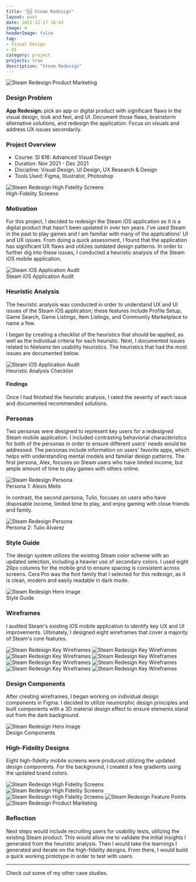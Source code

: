 ```yaml
---
title: "🆕 Steam Redesign"
layout: post
date: 2021-12-17 16:43
image: #
headerImage: false
tag:
- Visual Design
- UI
category: project
projects: true
description: "Steam Redesign"
---
```


<img src="http://nicholasgiles.com/assets/images/steam_redesign/product_hero.jpg" class="bigger-image" alt="Steam Redesign Product Marketing" />

### Design Problem

**App Redesign:** pick an app or digital product with significant flaws in the visual design, look and feel, and UI. Document those flaws, brainstorm alternative solutions, and redesign the application. Focus on visuals and address UX issues secondarily.

### Project Overview
* Course: SI 616: Advanced Visual Design
* Duration: Nov 2021 - Dec 2021
* Discipline: Visual Design, UI Design, UX Research & Design
* Tools Used: Figma, Illustrator, Photoshop

<img src="http://nicholasgiles.com/assets/images/steam_redesign/marketing2.jpg" class="bigger-image" alt="Steam Redesign High Fidelity Screens" />
<figcaption class="caption">High-Fidelity Screens</figcaption>

### Motivation
For this project, I decided to redesign the Steam iOS application as it is a digital product that hasn't been updated in over ten years. I've used Steam in the past to play games and I am familiar with many of the applications' UI and UX issues. From doing a quick assessment, I found that the application has significant UX flaws and utilizes outdated design patterns. In order to further dig into these issues, I conducted a heuristic analysis of the Steam iOS mobile application.

<img src="http://nicholasgiles.com/assets/images/steam_redesign/steam_audit.png" alt="Steam iOS Application Audit" class="bigger-image"/>
<figcaption class="caption">Steam iOS Application Audit</figcaption>

### Heuristic Analysis
The heuristic analysis was conducted in order to understand UX and UI issues of the Steam iOS application; these features include Profile Setup, Game Search, Game Listings, Item Listings, and Community Marketplace to name a few.

I began by creating a checklist of the heuristics that should be applied, as well as the individual criteria for each heuristic. Next, I documented issues related to Nielsens ten usability heuristics. The heuristics that had the most issues are documented below.

<img src="http://nicholasgiles.com/assets/images/steam_redesign/heuristic_analysis.png" alt="Steam iOS Application Audit" class="bigger-image"/>
<figcaption class="caption">Heuristic Analysis Checklist</figcaption>

#### Findings
Once I had finished the heuristic analysis, I rated the severity of each issue and documented recommended solutions.

### Personas
Two personas were designed to represent key users for a redesigned Steam mobile application. I included contrasting behaviorial characteristics for both of the personas in order to ensure different users' needs would be addressed. The personas include information on users' favorite apps, which helps with understanding mental models and familiar design patterns. The first persona, Alex, focuses on Steam users who have limited income, but ample amount of time to play games with others online.

<img src="http://nicholasgiles.com/assets/images/steam_redesign/persona1.jpg" class="bigger-image" alt="Steam Redesign Persona" />
<figcaption class="caption">Persona 1: Alexis Melis</figcaption>

In contrast, the second persona, Tulio, focuses on users who have disposable income, limited time to play, and enjoy gaming with close friends and family.

<img src="http://nicholasgiles.com/assets/images/steam_redesign/persona2.jpg" class="bigger-image" alt="Steam Redesign Persona" />
<figcaption class="caption">Persona 2: Tulio Alvarez</figcaption>

### Style Guide
The design system utilizes the existing Steam color scheme with an updated selection, including a heavier use of secondary colors. I used eight 20px columns for the mobile grid to ensure spacing is consistent across screens. Cera Pro was the font family that I selected for this redesign, as it is clean, modern and easily readable in dark mode.

<img src="http://nicholasgiles.com/assets/images/steam_redesign/styleguide.jpg" alt="Steam Redesign Hero Image" />
<figcaption class="caption">Style Guide</figcaption>

### Wireframes
I audited Steam's existing iOS mobile application to identify key UX and UI improvements. Ultimately, I designed eight wireframes that cover a majority of Steam's core features.

<img src="http://nicholasgiles.com/assets/images/steam_redesign/wireframes/1security.png" alt="Steam Redesign Key Wireframes" />
<img src="http://nicholasgiles.com/assets/images/steam_redesign/wireframes/2profile_setup.png" alt="Steam Redesign Key Wireframes" />
<img src="http://nicholasgiles.com/assets/images/steam_redesign/wireframes/3my_profile.png" alt="Steam Redesign Key Wireframes" />
<img src="http://nicholasgiles.com/assets/images/steam_redesign/wireframes/4game_search.png" alt="Steam Redesign Key Wireframes" />
<img src="http://nicholasgiles.com/assets/images/steam_redesign/wireframes/5community_market.png" alt="Steam Redesign Key Wireframes" />
<img src="http://nicholasgiles.com/assets/images/steam_redesign/wireframes/6my_items.png" alt="Steam Redesign Key Wireframes" />
<img src="http://nicholasgiles.com/assets/images/steam_redesign/wireframes/7item_listing.png" alt="Steam Redesign Key Wireframes" />
<img src="http://nicholasgiles.com/assets/images/steam_redesign/wireframes/8game_listing.png" alt="Steam Redesign Key Wireframes" />

### Design Components
After creating wireframes, I began working on individual design components in Figma. I decided to utilize neumorphic design principles and built components with a 3D material design effect to ensure elements stand out from the dark background.

<img src="http://nicholasgiles.com/assets/images/steam_redesign/design_components.jpg" class="bigger-image" alt="Steam Redesign Hero Image" />
<figcaption class="caption">Design Components</figcaption>

### High-Fidelity Designs
Eight high-fidelity mobile screens were produced utilizing the updated design components. For the background, I created a few gradients using the updated brand colors.

<img src="http://nicholasgiles.com/assets/images/steam_redesign/marketing1.jpg" class="bigger-image" alt="Steam Redesign High Fidelity Screens" />
<img src="http://nicholasgiles.com/assets/images/steam_redesign/marketing2.jpg" class="bigger-image" alt="Steam Redesign High Fidelity Screens" />
<img src="http://nicholasgiles.com/assets/images/steam_redesign/marketing3.jpg" class="bigger-image" alt="Steam Redesign High Fidelity Screens" />
<img src="http://nicholasgiles.com/assets/images/steam_redesign/feature_points.jpg" class="bigger-image" alt="Steam Redesign Feature Points" />
<img src="http://nicholasgiles.com/assets/images/steam_redesign/product_hero.jpg" class="bigger-image" alt="Steam Redesign Product Marketing" />

### Reflection
Next steps would include recruiting users for usability tests, utilizing the existing Steam product. This would allow me to validate the initial insights I generated from the heuristic analysis. Then I would take the learnings I generated and iterate on the high-fidelity designs. From there, I would build a quick working prototype in order to test with users.

---

Check out some of my other <span class="evidence"><a href="https://nicholasgiles.com/projects/" style="text-decoration: none">case studies</a></span>.
